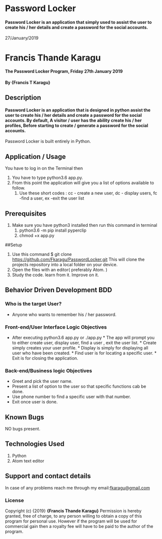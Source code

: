 # Password Locker

#### Password Locker is an application that simply used to assist the user to create his / her details and create a password for the social accounts.

 27/January/2019

# Francis Thande Karagu
#### The Password Locker Program, Friday 27th January 2019
#### By **{Francis T Karagu}**


## Description

#### Password Locker is an application that is designed in python assist the user to create his / her details and create a password for the social accounts. By default, A visitor / user has the ability create his / her profiles, Before starting to create / generate a password for the social accounts.

Password Locker is built entirely in Python.

## Application / Usage
You have to log in on the Terminal then

1. You have to type python3.6 app.py.
2. From this point the application will give you a list of options available to follow.
    1. Use these short codes : cc - create a new user, dc - display users, fc -find a user, ex -exit the user list


## Prerequisites

1.  Make sure you have python3 installed then run this command in terminal
    1. python3.6 -m pip install pyperclip
    2. chmod +x app.py

##Setup

1.  Use this command $ git clone <https://github.com/Fkaragu/PasswordLocker.git> This will clone the projects repository into a local folder on your device.
2.  Open the files with an editor( preferably Atom. )
3.  Study the code. learn from it. Improve on it.

## Behavior Driven Development BDD
### Who is the target User?
* Anyone who wants to remember his / her password.

### Front-end/User Interface Logic Objectives
* After executing python3.6 app.py or ./app.py
      * The app will prompt you to either create user, display user, find a user , exit the user list.
      * Create simply creates your user profile.
      * Display is simply for displaying all user who have been created.
      * Find user is for locating a specific user.
      * Exit is for closing the application.

### Back-end/Business logic Objectives
* Greet and pick the user name.
* Present a list of option to the user so that specific functions cab be done.
* Use phone number to find a specific user with that number.
* Exit once user is done.

## Known Bugs

   NO bugs present.

## Technologies Used

1.  Python
2.  Atom text editor


## Support and contact details
In case of any problems reach me through my email:fkaragu@gmail.com

### License
Copyright (c) {2019} **{Francis Thande Karagu}**
Permission is hereby granted, free of charge, to any person willing to obtain a copy of this program for personal use. However if the program will be used for commercial gain then a royalty fee will have to be paid to the author of the program.
